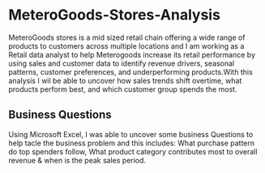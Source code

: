 # MeteroGoods-Stores-Analysis
MeteroGoods stores is a mid sized retail chain offering a wide range of products to customers across multiple locations and I am working as a Retail data analyst to help Meterogoods increase its retail performance by using sales and customer data to identify revenue drivers, seasonal patterns, customer preferences, and underperforming products.With this analysis I wil be able  to uncover how  sales trends shift overtime, what products perform best, and which customer group spends the most.

## Business Questions
 Using Microsoft Excel, I was able to uncover some business Questions to help tacle the business problem and this includes: What purchase pattern do top spenders follow,
What product category contributes most to overall revenue & when is the peak sales period.

